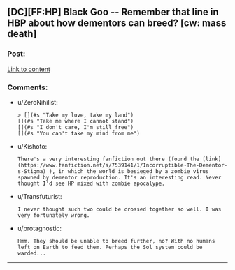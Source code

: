 ## [DC][FF:HP] Black Goo -- Remember that line in HBP about how dementors can breed? [cw: mass death]

### Post:

[Link to content](http://www.tthfanfic.org/Story-31520/dspeyer+Black+Goo.htm)

### Comments:

- u/ZeroNihilist:
  ```
  > [](#s "Take my love, take my land")  
  [](#s "Take me where I cannot stand")  
  [](#s "I don't care, I'm still free")  
  [](#s "You can't take my mind from me")
  ```

- u/Kishoto:
  ```
  There's a very interesting fanfiction out there (found the [link](https://www.fanfiction.net/s/7539141/1/Incorruptible-The-Dementor-s-Stigma) ), in which the world is besieged by a zombie virus spawned by dementor reproduction. It's an interesting read. Never thought I'd see HP mixed with zombie apocalype.
  ```

- u/Transfuturist:
  ```
  I never thought such two could be crossed together so well. I was very fortunately wrong.
  ```

- u/protagnostic:
  ```
  Hmm. They should be unable to breed further, no? With no humans left on Earth to feed them. Perhaps the Sol system could be warded...
  ```

---

